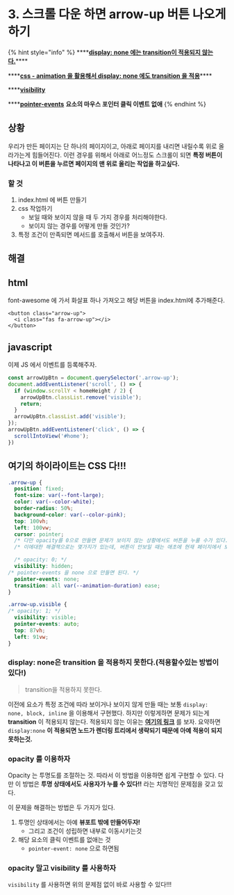 # 3. 스크롤 다운 하면 arrow-up 버튼 나오게 하기

{% hint style="info" %}
\*\*\*\*[**display: none 에는 transition이 적용되지 않는다.**](https://velog.io/@dev-tinkerbell/display-none%EC%9D%B4-transition%EC%9D%B4-%EC%95%88%EB%A8%B9%ED%9E%88%EB%8A%94-%EC%9D%B4%EC%9C%A0)\*\*\*\*

\*\*\*\*[**css - animation 을 활용해서 display: none 에도 transition 을 적용**](https://blog.hyungsub.com/entry/display-none%EC%97%90-%EC%95%A0%EB%8B%88%EB%A9%94%EC%9D%B4%EC%85%98-%EC%B6%94%EA%B0%80%ED%95%98%EA%B8%B0)\*\*\*\*

\*\*\*\*[**visibility**](https://developer.mozilla.org/ko/docs/Web/CSS/visibility)

\*\*\*\*[**pointer-events**](https://developer.mozilla.org/ko/docs/Web/CSS/pointer-events) **요소의 마우스 포인터 클릭 이벤트 없애**
{% endhint %}

## 상황

우리가 만든 페이지는 단 하나의 페이지이고, 아래로 페이지를 내리면 내릴수록 위로 올라가는게 힘들어진다. 이런 경우를 위해서 아래로 어느정도 스크롤이 되면 **특정 버튼이 나타나고 이 버튼을 누르면 페이지의 맨 위로 올리는 작업을 하고싶다.**

### 할 것

1. index.html 에 버튼 만들기
2. css 작업하기
   * 보일 때와 보이지 않을 때 두 가지 경우를 처리해야한다.
   * 보이지 않는 경우를 어떻게 만들 것인가?
3. 특정 조건이 만족되면 메서드를 호출해서 버튼을 보여주자.

## 해결

## html

font-awesome 에 가서 화살표 하나 가져오고 해당 버튼을 index.html에 추가해준다.

```markup
<button class="arrow-up">
  <i class="fas fa-arrow-up"></i>
</button>
```

## javascript

이제 JS 에서 이벤트를 등록해주자.

```javascript
const arrowUpBtn = document.querySelector('.arrow-up');
document.addEventListener('scroll', () => {
  if (window.scrollY < homeHeight / 2) {
    arrowUpBtn.classList.remove('visible');
    return;
  }
  arrowUpBtn.classList.add('visible');
});
arrowUpBtn.addEventListener('click', () => {
  scrollIntoView('#home');
})
```

## 여기의 하이라이트는 CSS 다!!!

```css
.arrow-up {
  position: fixed;
  font-size: var(--font-large);
  color: var(--color-white);
  border-radius: 50%;
  background-color: var(--color-pink);
  top: 100vh;
  left: 100vw;
  cursor: pointer;
  /* 다만 opacity를 0으로 만들면 문제가 보이지 않는 상황에서도 버튼을 누룰 수가 있다.*/
  /* 이에대한 해결책으로는 몇가지가 있는데, 버튼이 안보일 때는 애초에 현재 페이지에서 보이지 않게 만들거나 */

  /* opacity: 0; */
  visibility: hidden;
/* pointer-events 을 none 으로 만들면 된다. */
  pointer-events: none;
  transition: all var(--animation-duration) ease; 
}

.arrow-up.visible {
/* opacity: 1; */
  visibility: visible;
  pointer-events: auto;
  top: 87vh;
  left: 91vw;
}
```

### display: none은 transition 을 적용하지 못한다.\(적용할수있는 방법이 있다!\)

> transition을 적용하지 못한다.

이전에 요소가 특정 조건에 따라 보이거나 보이지 않게 만들 때는 보통 `display: none, block, inline` 을 이용해서 구현했다. 하지만 이렇게하면 문제가 되는게 **transition** 이 적용되지 않는다. 적용되지 않는 이유는 [**여기의 링크**](https://velog.io/@dev-tinkerbell/display-none%EC%9D%B4-transition%EC%9D%B4-%EC%95%88%EB%A8%B9%ED%9E%88%EB%8A%94-%EC%9D%B4%EC%9C%A0) 를 보자. 요약하면 `display:none` **이 적용되면 노드가 렌더링 트리에서 생략되기 때문에 아예 적용이 되지 못하는것.**

### opacity 를 이용하자

Opacity 는 투명도를 조절하는 것. 따라서 이 방법을 이용하면 쉽게 구현할 수 있다. 다만 이 방법은 **투명 상태에서도 사용자가 누를 수 있다!!** 라는 치명적인 문제점을 갖고 있다.

이 문제을 해결하는 방법은 두 가지가 있다.

1. 투명인 상태에서는 아예 **뷰포트 밖에 만들어두자!**
   * 그리고 조건이 성립하면 내부로 이동시키는것
2. 해당 요소의 클릭 이벤트를 없애는 것
   * `pointer-event: none` 으로 하면됨

### opacity 말고 visibility 를 사용하자

`visibility` 를 사용하면 위의 문제점 없이 바로 사용할 수 있다!!!


